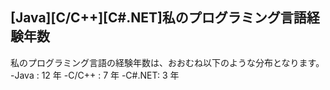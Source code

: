 ## [Java][C/C++][C#.NET]私のプログラミング言語経験年数

私のプログラミング言語の経験年数は、おおむね以下のような分布となります。
-Java  : 12 年
-C/C++ :  7 年
-C#.NET:  3 年

